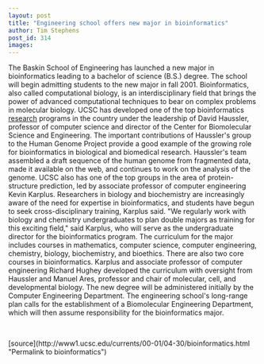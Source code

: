 ```yaml
---
layout: post
title: "Engineering school offers new major in bioinformatics"
author: Tim Stephens
post_id: 314
images:
---
```


<p>
  The Baskin School of Engineering has launched a new major in bioinformatics leading to a bachelor of science (B.S.) degree. The school will begin admitting students to the new major in fall 2001. Bioinformatics, also called computational biology, is an interdisciplinary field that brings the power of advanced computational techniques to bear on complex problems in molecular biology. UCSC has developed one of the top bioinformatics <a href="http://www.soe.ucsc.edu/research/compbio">research</a> programs in the country under the leadership of David Haussler, professor of computer science and director of the Center for Biomolecular Science and Engineering. The important contributions of Haussler's group to the Human Genome Project provide a good example of the growing role for bioinformatics in biological and biomedical research. Haussler's team assembled a draft sequence of the human genome from fragmented data, made it available on the web, and continues to work on the analysis of the genome. UCSC also has one of the top groups in the area of protein-structure prediction, led by associate professor of computer engineering Kevin Karplus. Researchers in biology and biochemistry are increasingly aware of the need for expertise in bioinformatics, and students have begun to seek cross-disciplinary training, Karplus said. "We regularly work with biology and chemistry undergraduates to plan double majors as training for this exciting field," said Karplus, who will serve as the undergraduate director for the bioinformatics program. The curriculum for the major includes courses in mathematics, computer science, computer engineering, chemistry, biology, biochemistry, and bioethics. There are also two core courses in bioinformatics. Karplus and associate professor of computer engineering Richard Hughey developed the curriculum with oversight from Haussler and Manuel Ares, professor and chair of molecular, cell, and developmental biology. The new degree will be administered initially by the Computer Engineering Department. The engineering school's long-range plan calls for the establishment of a Biomolecular Engineering Department, which will then assume responsibility for the bioinformatics major.
</p>
<p>
  <br>

</p>
[source](http://www1.ucsc.edu/currents/00-01/04-30/bioinformatics.html "Permalink to bioinformatics")
